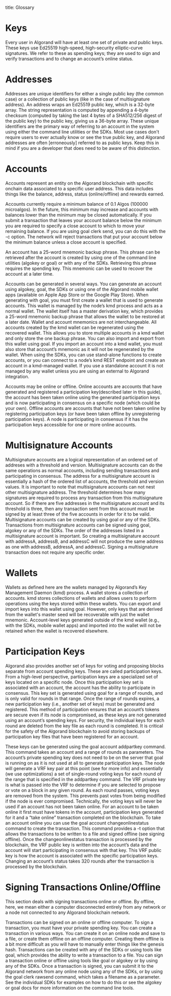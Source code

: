 title: Glossary

# Keys
Every user in Algorand will have at least one set of private and public keys. These keys use Ed25519 high-speed, high-security elliptic-curve signatures. We refer to these as spending keys; they are used to sign and verify transactions and to change an account’s online status.

# Addresses
Addresses are unique identifiers for either a single public key (the common case) or a collection of public keys (like in the case of multisignature address). An address wraps an Ed25519 public key, which is a 32-byte array. The string representation is computed by appending a 4-byte checksum (computed by taking the last 4 bytes of a SHA512/256 digest of the public key) to the public key, giving us a 36-byte array. These unique identifiers are the primary way of referring to an account in the system using either the command line utilities or the SDKs. Most use cases don't require users to ever actually know or see the true public key, and Algorand addresses are often [erroneously] referred to as public keys. Keep this in mind if you are a developer that does need to be aware of this distinction.

# Accounts
Accounts represent an entity on the Algorand blockchain with specific onchain data associated to a specific user address. This data includes things like the balance, address, status (online/offline) and rewards earned. 

Accounts currently require a minimum balance of 0.1 Algos (100000 microalgos). In the future, this minimum may increase and accounts with balances lower than the minimum may be closed automatically. If you submit a transaction that leaves your account balance below the minimum you are required to specify a close account to which to move your remaining balance. If you are using goal clerk send, you can do this with the -c option. The network will reject transactions that put your account below the minimum balance unless a close account is specified.

An account has a 25-word mnemonic backup phrase. This phrase can be retrieved after the account is created by using one of the command line utilities (algokey or goal) or with any of the SDKs. Retrieving this phrase requires the spending key. This mnemonic can be used to recover the account at a later time.

Accounts can be generated in several ways. You can generate an account using algokey, goal, the SDKs or using one of the Algorand mobile wallet apps (available on Apple App Store or the Google Play Store). When generating with goal, you must first create a wallet that is used to generate accounts. This wallet is managed by the node’s kmd process and acts as a normal wallet. The wallet itself has a master derivation key, which provides a 25-word mnemonic backup phrase that allows the wallet to be restored at a later date. Wallet and account mnemonics are not interchangeable. All accounts created by the kmd wallet can be regenerated using the recovered wallet. This allows you to store multiple accounts in a kmd wallet and only store the one backup phrase. You can also import and export from this wallet using goal. If you import an account into a kmd wallet, you must also store that account’s mnemonic as it will not be regenerated by the wallet. When using the SDKs, you can use stand-alone functions to create accounts, or you can connect to a node’s kmd REST endpoint and create an account in a kmd-managed wallet. If you use a standalone account it is not managed by any wallet unless you are using an external to Algorand integration. 

Accounts may be online or offline. Online accounts are accounts that have generated and registered a participation key(described later in this guide), the account has been taken online using the generated participation keys and is now participating in consensus on a specific node (which could be your own). Offline accounts are accounts that have not been taken online by registering participation keys (or have been taken offline by unregistering participation keys). A node is participating in consensus if it has the participation keys accessible for one or more online accounts.

# Multisignature Accounts
Multisignature accounts are a logical representation of an ordered set of addreses with a threshold and version. Multisignature accounts can do the same operations as normal accounts, including sending transactions and participating in consensus. The address for a multisignature account is essentially a hash of the ordered list of accounts, the threshold and version values. It is important to note that multisignature accounts can not nest other multisignature address. The threshold determines how many signatures are required to process any transaction from this multisignature account. So if there are five addresses in the multisignature account and its threshold is three, then any transaction sent from this account must be signed by at least three of the five accounts in order for it to be valid. Multisignature accounts can be created by using goal or any of the SDKs. Transactions from multisignature accounts can be signed using goal, algokey or any of the SDKs. The order of the addresses listed in a multisignature account is important. So creating a multisignature account with addressA, addressB, and addressC will not produce the same address as one with addressB, addressA, and addressC. Signing a multisignature transaction does not require any specific order.

# Wallets
Wallets as defined here are the wallets managed by Algorand’s Key Management Daemon (kmd) process. A wallet stores a collection of accounts. kmd stores collections of wallets and allows users to perform operations using the keys stored within these wallets. You can export and import keys into this wallet using goal. However, only keys that are derived from the wallet's master seed will be recoverable with just the wallet mnemonic. Account-level keys generated outside of the kmd wallet (e.g., with the SDKs, mobile wallet apps) and imported into the wallet will not be retained when the wallet is recovered elsewhere.

# Participation Keys
Algorand also provides another set of keys for voting and proposing blocks separate from account spending keys. These are called participation keys. From a high-level perspective, participation keys are a specialized set of keys located on a specific node. Once this participation key set is associated with an account, the account has the ability to participate in consensus. This key set is generated using goal for a range of rounds, and is only valid for rounds in that range. Once the range of rounds expires, a new participation key (i.e., another set of keys) must be generated and registered. This method of participation ensures that an account’s tokens are secure even if its node is compromised, as these keys are not generated using an account’s spending keys. For security, the individual keys for each round are deleted from the key file as each round is completed. It is critical for the safety of the Algorand blockchain to avoid storing backups of participation key files that have been registered for an account.  

These keys can be generated using the goal account addpartkey command. This command takes an account and a range of rounds as parameters. The account’s private spending key does not need to be on the server that goal is running on as it is not used at all to generate participation keys. The node will generate a VRF key pair at this point (see for more info) and essentially (we use optimizations) a set of single-round voting keys for each round of the range that is specified in the addpartkey command.  The VRF private key is what is passed into the VRF to determine if you are selected to propose or vote on a block in any given round. As each round passes, voting keys are removed from the system. This prevents past votes from being modified if the node is ever compromised. Technically, the voting keys will never be used if an account has not been taken online. For an account to be taken online it first must have tokens in the account, participation keys generated for it and a “take online” transaction completed on the blockchain. To take an account online you can use the goal account changeonlinestatus command to create the transaction. This command provides a -t option that allows the transactions to be written to a file and signed offline (see signing offline). Once the changeonlinestatus transaction is processed by the blockchain, the VRF public key is written into the account’s data and the account will start participating in consensus with that key. This VRF public key is how the account is associated with the specific participation keys. Changing an account’s status takes 320 rounds after the transaction is processed by the blockchain.
 

# Signing Transactions Online/Offline
This section deals with signing transactions online or offline. By offline, here, we mean either a computer disconnected entirely from any network or a node not connected to any Algorand blockchain network.

Transactions can be signed on an online or offline computer. To sign a transaction, you must have your private spending key. You can create a transaction in various ways. You can create it on an online node and save to a file, or create them offline on an offline computer.  Creating them offline is a bit more difficult as you will have to manually enter things like the genesis hash. Transactions can be created with any of the SDKs or using tools like goal, which provides the ability to write a transaction to a file. You can sign a transaction online or offline using tools like goal or algokey or by using any of the SDKs. Once a transaction is signed, you can submit it to the Algorand network from any online node using any of the SDKs, or by using the goal clerk rawsend command, which takes a filename as a parameter. See the individual SDKs for examples on how to do this or see the algokey or goal docs for more information on the command line tools.